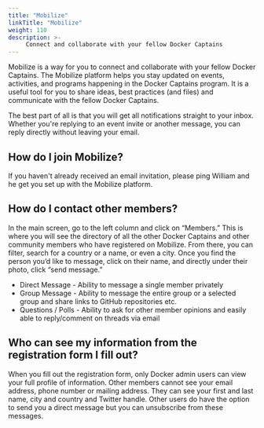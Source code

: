 ```yaml
---
title: "Mobilize"
linkTitle: "Mobilize"
weight: 110
description: >-
     Connect and collaborate with your fellow Docker Captains
---
```


Mobilize is a way for you to connect and collaborate with your fellow Docker Captains. The Mobilize platform helps you stay updated on events, activities, and programs happening in the Docker Captains program. It is a useful tool for you to share ideas, best practices (and files) and communicate with the fellow Docker Captains.

The best part of all is that you will get all notifications straight to your inbox. Whether you're replying to an event invite or another message, you can reply directly without leaving your email.

## How do I join Mobilize?

If you haven't already received an email invitation, please ping William and he get you set up with the Mobilize platform.

## How do I contact other members?

In the main screen, go to the left column and click on “Members.” This is where you will see the directory of all the other Docker Captains and other community members who have registered on Mobilize. From there, you can filter, search for a country or a name, or even a city. Once you find the person you’d like to message, click on their name, and directly under their photo, click “send message.”

- Direct Message - Ability to message a single member privately
- Group Message - Ability to message the entire group or a selected group and share links to GitHub repositories etc.
- Questions / Polls - Ability to ask for other member opinions and easily able to reply/comment on threads via email

## Who can see my information from the registration form I fill out?

When you fill out the registration form, only Docker admin users can view your full profile of information. Other members cannot see your email address, phone number or mailing address. They can see your first and last name, city and country and Twitter handle. Other users do have the option to send you a direct message but you can unsubscribe from these messages.
